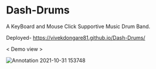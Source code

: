# Dash-Drums
A KeyBoard and Mouse Click Supportive Music Drum Band. 

Deployed- https://vivekdongare81.github.io/Dash-Drums/

< Demo view >

![Annotation 2021-10-31 153748](https://user-images.githubusercontent.com/74758376/139577712-d0a23523-f6cb-46d9-969f-e4b209b1c617.jpg)
